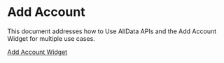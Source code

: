 # Add Account

This document addresses how to Use AllData APIs and the Add Account Widget for multiple use cases.

[Add Account Widget](https://raw.githubusercontent.com/Fiserv/alldata/develop/docs/documentation/pdfs/Add%20Account%20Widget.pdf)